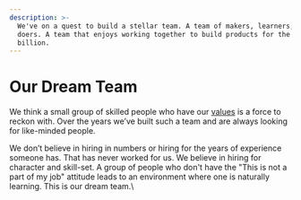 ```yaml
---
description: >-
  We've on a quest to build a stellar team. A team of makers, learners, and
  doers. A team that enjoys working together to build products for the next
  billion.
---
```


# Our Dream Team

We think a small group of skilled people who have our [values](our-values.md) is a force to reckon with. Over the years we’ve built such a team and are always looking for like-minded people.

We don’t believe in hiring in numbers or hiring for the years of experience someone has. That has never worked for us. We believe in hiring for character and skill-set. A group of people who don't have the "This is not a part of my job" attitude leads to an environment where one is naturally learning. This is our dream team.\
